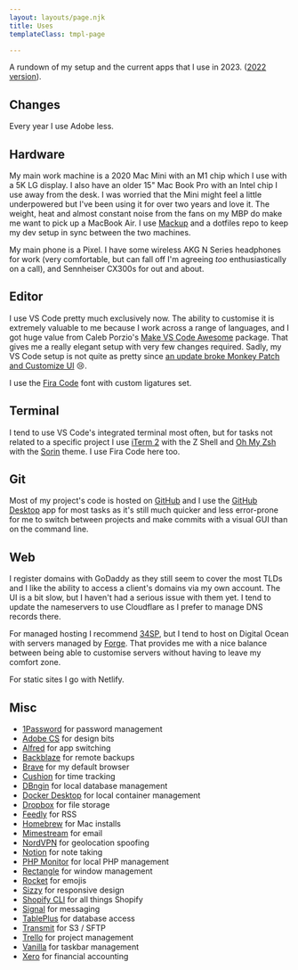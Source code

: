 ```yaml
---
layout: layouts/page.njk
title: Uses
templateClass: tmpl-page

---
```

A rundown of my setup and the current apps that I use in 2023. ([2022 version](/uses/2022/)).

## Changes

Every year I use Adobe less.

## Hardware

My main work machine is a 2020 Mac Mini with an M1 chip which I use with a 5K LG display. I also have an older 15" Mac Book Pro with an Intel chip I use away from the desk. I was worried that the Mini might feel a little underpowered but I've been using it for over two years and love it. The weight, heat and almost constant noise from the fans on my MBP do make me want to pick up a MacBook Air. I use [Mackup](https://github.com/lra/mackup) and a dotfiles repo to keep my dev setup in sync between the two machines.

My main phone is a Pixel. I have some wireless AKG N Series headphones for work (very comfortable, but can fall off I'm agreeing _too_ enthusiastically on a call), and Sennheiser CX300s for out and about.

## Editor

I use VS Code pretty much exclusively now. The ability to customise it is extremely valuable to me because I work across a range of languages, and I got huge value from Caleb Porzio's [Make VS Code Awesome](https://makevscodeawesome.com/) package. That gives me a really elegant setup with very few changes required. Sadly, my VS Code setup is not quite as pretty since [an update broke Monkey Patch and Customize UI](https://github.com/iocave/monkey-patch/issues/51) 😢.

I use the [Fira Code](https://github.com/tonsky/FiraCode) font with custom ligatures set.

## Terminal

I tend to use VS Code's integrated terminal most often, but for tasks not related to a specific project I use [iTerm 2](https://www.iterm2.com/) with the Z Shell and [Oh My Zsh](https://ohmyz.sh/) with the [Sorin](https://github.com/ohmyzsh/ohmyzsh/wiki/Themes#sorin) theme. I use Fira Code here too.

## Git

Most of my project's code is hosted on [GitHub](https://github.com/) and I use the [GitHub Desktop](https://desktop.github.com/) app for most tasks as it's still much quicker and less error-prone for me to switch between projects and make commits with a visual GUI than on the command line.

## Web

I register domains with GoDaddy as they still seem to cover the most TLDs and I like the ability to access a client's domains via my own account. The UI is a bit slow, but I haven't had a serious issue with them yet. I tend to update the nameservers to use Cloudflare as I prefer to manage DNS records there.

For managed hosting I recommend [34SP](https://www.34sp.com/), but I tend to host on Digital Ocean with servers managed by [Forge](https://forge.laravel.com/). That provides me with a nice balance between being able to customise servers without having to leave my comfort zone.

For static sites I go with Netlify.

## Misc

* [1Password](https://1password.com/) for password management
* [Adobe CS](https://adobe.com/) for design bits
* [Alfred](https://www.alfredapp.com/) for app switching
* [Backblaze](https://www.backblaze.com/) for remote backups
* [Brave](https://brave.com/) for my default browser
* [Cushion](https://cushionapp.com/) for time tracking
* [DBngin](https://dbngin.com/) for local database management
* [Docker Desktop](https://dbngin.com/) for local container management
* [Dropbox](https://www.dropbox.com/) for file storage
* [Feedly](https://feedly.com/) for RSS
* [Homebrew](https://brew.sh/) for Mac installs
* [Mimestream](https://mimestream.com/) for email
* [NordVPN](https://nordvpn.com/) for geolocation spoofing
* [Notion](https://www.notion.so/) for note taking
* [PHP Monitor](https://github.com/nicoverbruggen/phpmon) for local PHP management
* [Rectangle](https://rectangleapp.com/) for window management
* [Rocket](https://matthewpalmer.net/rocket/) for emojis
* [Sizzy](https://sizzy.co/) for responsive design
* [Shopify CLI](https://github.com/Shopify/cli) for all things Shopify
* [Signal](https://signal.org/) for messaging
* [TablePlus](https://tableplus.com/) for database access
* [Transmit](https://panic.com/transmit/) for S3 / SFTP
* [Trello](https://trello.com/) for project management
* [Vanilla](https://matthewpalmer.net/vanilla/) for taskbar management
* [Xero](https://www.xero.com/) for financial accounting
